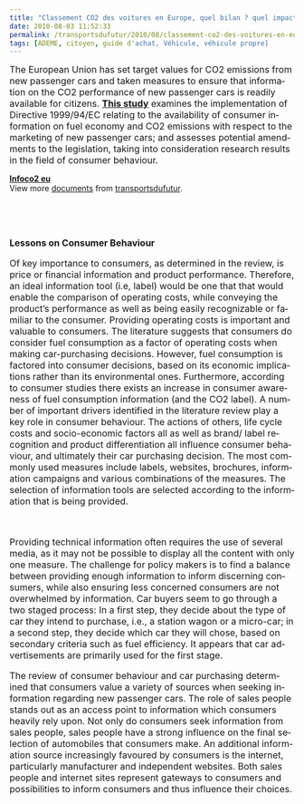 ```yaml
---
title: "Classement CO2 des voitures en Europe, quel bilan ? quel impact sur le choix du consommateur ?"
date: 2010-08-03 11:52:33
permalink: /transportsdufutur/2010/08/classement-co2-des-voitures-en-europe-quel-bilan-quel-impact-sur-le-choix-du-consommateur.html
tags: [ADEME, citoyen, guide d'achat, Véhicule, véhicule propre]
---
```


<p class="MsoNormal"><span lang="EN-GB"><font size="3">The European Union has set target values for CO2 emissions from new passenger cars and taken measures to ensure that information on the CO2 performance of new passenger cars is readily available for citizens. <strong><a href="http://www.europarl.europa.eu/activities/committees/studies/download.do?language=fr&file=31259" target="_blank">This study</a></strong> examines the implementation of Directive 1999/94/EC relating to the availability of consumer information on fuel economy and CO2 emissions with respect to the marketing of new passenger cars; and assesses potential amendments to the legislation, taking into consideration research results in the field of consumer behaviour.</font></span></p> <p class="MsoNormal"><span lang="EN-GB"> </span></p>  <!--more-->  <div id="__ss_4893021"><strong><a href="http://www.slideshare.net/transportsdufutur/infoco2-eu" title="Infoco2 eu">Infoco2 eu</a></strong>   <div>View more <a href="http://www.slideshare.net/">documents</a> from <a href="http://www.slideshare.net/transportsdufutur">transportsdufutur</a>.</div></div> <p class="MsoNormal"><span lang="EN-GB"><font size="3"></font></span> </p> <p class="MsoNormal"><span lang="EN-GB"><font size="3"></font></span> </p><span lang="EN-GB"><font size="3"> <p class="MsoNormal"><span lang="EN-GB"><strong>Lessons on Consumer Behaviour</strong></span></p> <p class="MsoNormal"><span lang="EN-GB">Of key importance to consumers, as determined in the review, is price or financial information and product performance. Therefore, an ideal information tool (i.e, label) would be one that that would enable the comparison of operating costs, while conveying the product’s performance as well as being easily recognizable or familiar to the consumer. Providing operating costs is important and valuable to consumers. The literature suggests that consumers do consider fuel consumption as a factor of operating costs when making car-purchasing decisions. However, fuel consumption is factored into consumer decisions, based on its economic implications rather than its environmental ones. Furthermore, according to consumer studies there exists an increase in consumer awareness of fuel consumption information (and the CO2 label). A number of important drivers identified in the literature review play a key role in consumer behaviour. The actions of others, life cycle costs and socio-economic factors all as well as brand/ label recognition and product differentiation all influence consumer behaviour, and ultimately their car purchasing decision. The most commonly used measures include labels, websites, brochures, information campaigns and various combinations of the measures. The selection of information tools are selected according to the information that is being provided.</span></p> <p class="MsoNormal"><span lang="EN-GB"> </span></p> <p class="MsoNormal"><span lang="EN-GB">Providing technical information often requires the use of several media, as it may not be possible to display all the content with only one measure. The challenge for policy makers is to find a balance between providing enough information to inform discerning consumers, while also ensuring less concerned consumers are not overwhelmed by information. Car buyers seem to go through a two staged process: In a first step, they decide about the type of car they intend to purchase, i.e., a station wagon or a micro-car; in a second step, they decide which car they will chose, based on secondary criteria such as fuel efficiency. It appears that car advertisements are primarily used for the first stage.</span></p> <p class="MsoNormal"><span lang="EN-GB">The review of consumer behaviour and car purchasing determined that consumers value a variety of sources when seeking information regarding new passenger cars. The role of sales people stands out as an access point to information which consumers heavily rely upon. Not only do consumers seek information from sales people, sales people have a strong influence on the final selection of automobiles that consumers make. An additional information source increasingly favoured by consumers is the internet, particularly manufacturer and independent websites. Both sales people and internet sites represent gateways to consumers and possibilities to inform consumers and thus influence their choices.</span></p> <p class="MsoNormal"></p></font></span>  <p class="MsoNormal"><span lang="EN-GB"><font size="3"></font></span><span lang="EN-GB"></span> </p>
